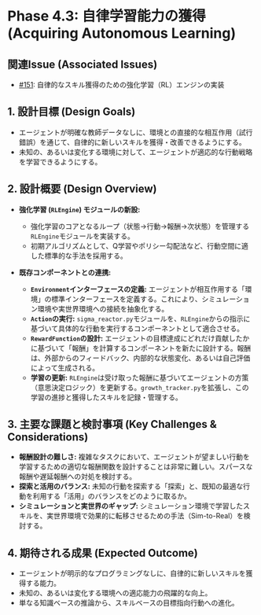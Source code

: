 # Phase 4.3: 自律学習能力の獲得 (Acquiring Autonomous Learning)

## 関連Issue (Associated Issues)
- [#151](https://github.com/MicrocomputerTechnology/SigmaSenseJp/issues/151): 自律的なスキル獲得のための強化学習（RL）エンジンの実装

## 1. 設計目標 (Design Goals)
- エージェントが明確な教師データなしに、環境との直接的な相互作用（試行錯誤）を通じて、自律的に新しいスキルを獲得・改善できるようにする。
- 未知の、あるいは変化する環境に対して、エージェントが適応的な行動戦略を学習できるようにする。

## 2. 設計概要 (Design Overview)
- **強化学習 (`RLEngine`) モジュールの新設:**
  - 強化学習のコアとなるループ（状態→行動→報酬→次状態）を管理する`RLEngine`モジュールを実装する。
  - 初期アルゴリズムとして、Q学習やポリシー勾配法など、行動空間に適した標準的な手法を採用する。

- **既存コンポーネントとの連携:**
  - **`Environment`インターフェースの定義:** エージェントが相互作用する「環境」の標準インターフェースを定義する。これにより、シミュレーション環境や実世界環境への接続を抽象化する。
  - **`Action`の実行:** `sigma_reactor.py`モジュールを、`RLEngine`からの指示に基づいて具体的な行動を実行するコンポーネントとして適合させる。
  - **`RewardFunction`の設計:** エージェントの目標達成にどれだけ貢献したかに基づいて「報酬」を計算するコンポーネントを新たに設計する。報酬は、外部からのフィードバック、内部的な状態変化、あるいは自己評価によって生成される。
  - **学習の更新:** `RLEngine`は受け取った報酬に基づいてエージェントの方策（意思決定ロジック）を更新する。`growth_tracker.py`を拡張し、この学習の進捗と獲得したスキルを記録・管理する。

## 3. 主要な課題と検討事項 (Key Challenges & Considerations)
- **報酬設計の難しさ:** 複雑なタスクにおいて、エージェントが望ましい行動を学習するための適切な報酬関数を設計することは非常に難しい。スパースな報酬や遅延報酬への対処を検討する。
- **探索と活用のバランス:** 未知の行動を探索する「探索」と、既知の最適な行動を利用する「活用」のバランスをどのように取るか。
- **シミュレーションと実世界のギャップ:** シミュレーション環境で学習したスキルを、実世界環境で効果的に転移させるための手法（Sim-to-Real）を検討する。

## 4. 期待される成果 (Expected Outcome)
- エージェントが明示的なプログラミングなしに、自律的に新しいスキルを獲得する能力。
- 未知の、あるいは変化する環境への適応能力の飛躍的な向上。
- 単なる知識ベースの推論から、スキルベースの目標指向行動への進化。
